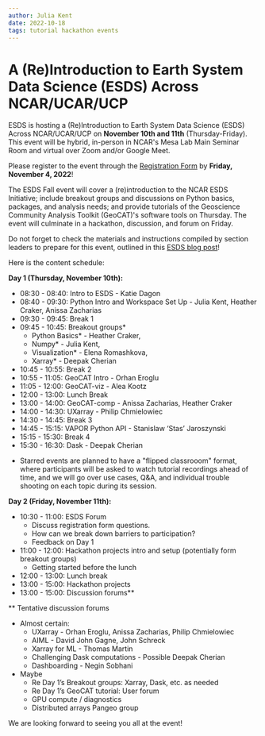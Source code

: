 ```yaml
---
author: Julia Kent
date: 2022-10-18
tags: tutorial hackathon events
---
```


# A (Re)Introduction to Earth System Data Science (ESDS) Across NCAR/UCAR/UCP

ESDS is hosting a (Re)Introduction to Earth System Data Science (ESDS) Across
NCAR/UCAR/UCP on **November 10th and 11th** (Thursday-Friday). This event will
be hybrid, in-person in NCAR's Mesa Lab Main Seminar Room and virtual over Zoom
and/or Google Meet.

Please register to the event through the [Registration
Form](https://docs.google.com/forms/d/e/1FAIpQLSd7DnvzeHueKVSeuYWV1QT8TMjfYXJ0lcQQnOI-xDNPMnNk3w/viewform?usp=sf_link)
by **Friday, November 4, 2022**!

The ESDS Fall event will cover a (re)introduction to the NCAR ESDS Initiative;
include breakout groups and discussions on Python basics, packages, and analysis
needs; and provide tutorials of the Geoscience Community Analysis Toolkit
(GeoCAT)'s software tools on Thursday. The event will culminate in a hackathon,
discussion, and forum on Friday.

Do not forget to check the materials and instructions compiled by section
leaders to prepare for this event, outlined in this [ESDS blog
post](https://ncar.github.io/esds/posts/2022/esds-event-prep/)!

Here is the content schedule:

**Day 1 (Thursday, November 10th):**

- 08:30 - 08:40: Intro to ESDS - Katie Dagon
- 08:40 - 09:30: Python Intro and Workspace Set Up - Julia Kent, Heather Craker, Anissa Zacharias
- 09:30 - 09:45: Break 1
- 09:45 - 10:45: Breakout groups\*
  - Python Basics\* - Heather Craker,
  - Numpy\* - Julia Kent,
  - Visualization\* - Elena Romashkova,
  - Xarray\* - Deepak Cherian
- 10:45 - 10:55: Break 2
- 10:55 - 11:05: GeoCAT Intro - Orhan Eroglu
- 11:05 - 12:00: GeoCAT-viz - Alea Kootz
- 12:00 - 13:00: Lunch Break
- 13:00 - 14:00: GeoCAT-comp - Anissa Zacharias, Heather Craker
- 14:00 - 14:30: UXarray - Philip Chmielowiec
- 14:30 - 14:45: Break 3
- 14:45 - 15:15: VAPOR Python API - Stanislaw ‘Stas’ Jaroszynski
- 15:15 - 15:30: Break 4
- 15:30 - 16:30: Dask - Deepak Cherian

* Starred events are planned to have a "flipped classrooom" format, where
  participants will be asked to watch tutorial recordings ahead of time, and
  we will go over use cases, Q&A, and individual trouble shooting on each
  topic during its session.

**Day 2 (Friday, November 11th):**

- 10:30 - 11:00: ESDS Forum
  - Discuss registration form questions.
  - How can we break down barriers to participation?
  - Feedback on Day 1
- 11:00 - 12:00: Hackathon projects intro and setup (potentially form breakout groups)
  - Getting started before the lunch
- 12:00 - 13:00: Lunch break
- 13:00 - 15:00: Hackathon projects
- 13:00 - 15:00: Discussion forums\*\*

\*\* Tentative discussion forums

- Almost certain:
  - UXarray - Orhan Eroglu, Anissa Zacharias, Philip Chmielowiec
  - AIML - David John Gagne, John Schreck
  - Xarray for ML - Thomas Martin
  - Challenging Dask computations - Possible Deepak Cherian
  - Dashboarding - Negin Sobhani
- Maybe
  - Re Day 1’s Breakout groups: Xarray, Dask, etc. as needed
  - Re Day 1’s GeoCAT tutorial: User forum
  - GPU compute / diagnostics
  - Distributed arrays Pangeo group

We are looking forward to seeing you all at the event!
